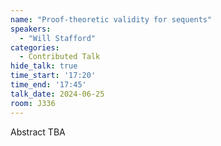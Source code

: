 ```yaml
---
name: "Proof-theoretic validity for sequents"
speakers:
  - "Will Stafford"
categories:
  - Contributed Talk
hide_talk: true
time_start: '17:20'
time_end: '17:45'
talk_date: 2024-06-25
room: J336
---
```


Abstract TBA
